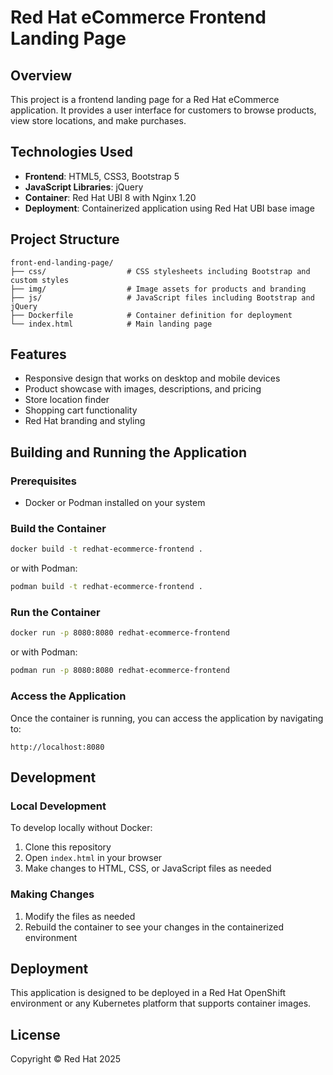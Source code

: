 # Red Hat eCommerce Frontend Landing Page

## Overview
This project is a frontend landing page for a Red Hat eCommerce application. It provides a user interface for customers to browse products, view store locations, and make purchases.

## Technologies Used
- **Frontend**: HTML5, CSS3, Bootstrap 5
- **JavaScript Libraries**: jQuery
- **Container**: Red Hat UBI 8 with Nginx 1.20
- **Deployment**: Containerized application using Red Hat UBI base image

## Project Structure
```
front-end-landing-page/
├── css/                  # CSS stylesheets including Bootstrap and custom styles
├── img/                  # Image assets for products and branding
├── js/                   # JavaScript files including Bootstrap and jQuery
├── Dockerfile            # Container definition for deployment
└── index.html            # Main landing page
```

## Features
- Responsive design that works on desktop and mobile devices
- Product showcase with images, descriptions, and pricing
- Store location finder
- Shopping cart functionality
- Red Hat branding and styling

## Building and Running the Application

### Prerequisites
- Docker or Podman installed on your system

### Build the Container
```bash
docker build -t redhat-ecommerce-frontend .
```
or with Podman:
```bash
podman build -t redhat-ecommerce-frontend .
```

### Run the Container
```bash
docker run -p 8080:8080 redhat-ecommerce-frontend
```
or with Podman:
```bash
podman run -p 8080:8080 redhat-ecommerce-frontend
```

### Access the Application
Once the container is running, you can access the application by navigating to:
```
http://localhost:8080
```

## Development

### Local Development
To develop locally without Docker:
1. Clone this repository
2. Open `index.html` in your browser
3. Make changes to HTML, CSS, or JavaScript files as needed

### Making Changes
1. Modify the files as needed
2. Rebuild the container to see your changes in the containerized environment

## Deployment
This application is designed to be deployed in a Red Hat OpenShift environment or any Kubernetes platform that supports container images.

## License
Copyright © Red Hat 2025